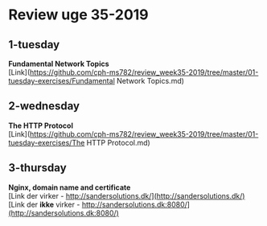 # Review uge 35-2019

## 1-tuesday
**Fundamental Network Topics**  
 [Link](https://github.com/cph-ms782/review_week35-2019/tree/master/01-tuesday-exercises/Fundamental Network Topics.md)

## 2-wednesday
**The HTTP Protocol**  
 [Link](https://github.com/cph-ms782/review_week35-2019/tree/master/01-tuesday-exercises/The HTTP Protocol.md)

## 3-thursday
**Nginx, domain name and certificate**  
[Link der virker - http://sandersolutions.dk/](http://sandersolutions.dk/)  
[Link der **ikke** virker - http://sandersolutions.dk:8080/](http://sandersolutions.dk:8080/)




